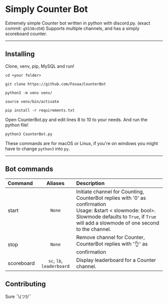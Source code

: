 # Simply Counter Bot
Extremely simple Counter bot written in python with discord.py. (exact commit: `g5538cd50`)
Supports multiple channels, and has a simply scoreboard counter. 
___
## Installing
Clone, venv, pip, MySQL and run!
```
cd <your folder>

git clone https://github.com/Fesaa/CounterBot

python3 -m venv venv/

source venv/bin/activate

pip install -r requirements.txt
```
Open CounterBot.py and edit lines 8 to 10 to your needs.
And run the python file!
```
python3 CounterBot.py
```
These commands are for macOS or Linux, if you're on windows you might have to change `python3` into `py`.
___

## Bot commands

| Command |  Aliases | Description |
| :--- | :---: | :--- |
| start | `None` | Initiate channel for Counting, CounterBot replies with '0' as confirmation <br /> Usage: &start \< slowmode: bool\>. Slowmode defaults to `True`, if `True` will add a slowmode of one second to the channel.  |
| stop | `None` | Remove channel for Counter, CounterBot replies with '👌' as confirmation |
| scoreboard | `sc`, `lb`, `leaderboard` | Display leaderboard for a Counter channel. |

## Contributing
Sure ¯\\_(ツ)_/¯
